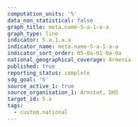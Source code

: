 ```yaml
---
computation_units: '%'
data_non_statistical: false
graph_title: meta.name-5-a-1-a-a
graph_type: line
indicator: 5.a.1.a.a
indicator_name: meta.name-5-a-1-a-a
indicator_sort_order: 05-0a-01-0a-0a
national_geographical_coverage: Armenia
published: true
reporting_status: complete
sdg_goal: '5'
source_active_1: true
source_organisation_1: Armstat, DHS
target_id: 5.a
tags:
  - custom.national
---
```

